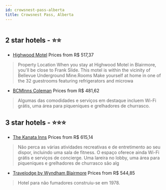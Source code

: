 ```yaml
---
id: crowsnest-pass-alberta
title: Crowsnest Pass, Alberta
---
```


<center><img src="https://us.dotwconnect.com/poze_hotel/23/2392085/CitxZbMu_d2b5ca33bd970f64a6301fa75ae2eb22.png" alt="" /></center>


##  2 star hotels - ⭐️⭐️

-    [Highwood Motel](https://us.hurb.com/hotels/crowsnest-pass/highwood-motel-HT-Z38Z?cmp=18055) Prices from R$ 517,37
   > Property Location When you stay at Highwood Motel in Blairmore, you'll be close to Frank Slide. This motel is within the vicinity of Bellevue Underground Mine.Rooms Make yourself at home in one of the 32 guestrooms featuring refrigerators and microwa
-    [BCMInns Coleman](https://us.hurb.com/hotels/crowsnest-pass/bcminns-coleman-HT-H70X?cmp=18055) Prices from R$ 481,62
   > Algumas das comodidades e serviços em destaque incluem Wi-Fi grátis, uma área para piqueniques e grelhadores de churrasco.

##  3 star hotels - ⭐️⭐️⭐️

-    [The Kanata Inns](https://us.hurb.com/hotels/crowsnest-pass/the-kanata-inns-HT-F25Q?cmp=18055) Prices from R$ 615,14
   > Não perca as várias atividades recreativas e de entretimento ao seu dispor, incluindo uma sala de fitness. O espaço oferece ainda Wi-Fi grátis e serviços de concierge. Uma lareira no lobby, uma área para piqueniques e grelhadores de churrasco são alg
-    [Travelodge by Wyndham Blairmore](https://us.hurb.com/hotels/crowsnest-pass/travelodge-by-wyndham-blairmore-HT-KEPD?cmp=18055) Prices from R$ 544,85
   > Hotel para não fumadores construiu-se em 1978.
